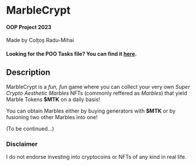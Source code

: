 # MarbleCrypt
#### OOP Project 2023

Made by Colțoș Radu-Mihai

#### Looking for the POO Tasks file? You can find it [here](POO_tasks.md).

## Description
MarbleCrypt is a <i> fun, fun </i> game where you can collect your very own <i> Super Crypto Aesthetic Marbles </i> NFTs (commonly reffered as <i>Marbles</i>) that yield
Marble Tokens <b>$MTK</b> on a daily basis!

You can obtain Marbles either by buying generators with <b>$MTK</b> or by fusioning two other Marbles into one!

(To be continued...)

### Disclaimer
I do not endorse investing into cryptocoins or NFTs of any kind in real life. 
